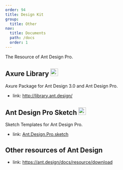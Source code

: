 ```yaml
---
order: 94
title: Design Kit
group:
  title: Other
nav:
  title: Documents
  path: /docs
  order: 1
---
```


The Resource of Ant Design Pro.

## Axure Library <img src="https://zos.alipayobjects.com/rmsportal/qXrCHrsuyrINSeerFOerLcTTFZiEzHAJ.png" width="24" />

Axure Package for Ant Design 3.0 and Ant Design Pro.

- link: http://library.ant.design/

## Ant Design Pro Sketch <img src="https://zos.alipayobjects.com/rmsportal/vfxJzCLqZxehgquvQNqX.png" width="24" />

Sketch Templates for Ant Design Pro.

- link: [Ant.Design.Pro.sketch](https://github.com/ant-design/ant-design/releases/download/resource/Ant.Design.Pro.sketch)

## Other resources of Ant Design

- link: https://ant.design/docs/resource/download
